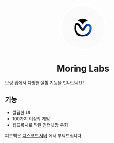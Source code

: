<p align="center">
<kbd>
<img style="border-radius:50%" height="150px" src="/public/assets/favicon.png">
</kbd>

<h1 align="center">
Moring Labs
</h1>
모링 랩에서 다양한 실험 기능을 만나보세요!

## 기능

- 깔끔한 UI
- 100가지 이상의 게임
- 웹프록시로 막힌 인터넷망 우회

피드백은 [디스코드 서버](https://discord.gg/rx97hDmavB) 에서 부탁드립니다
